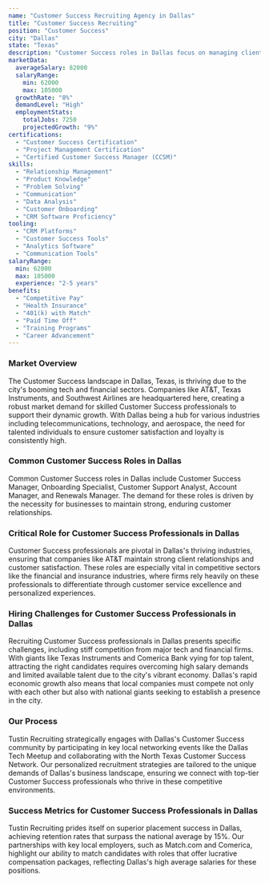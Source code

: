 ```yaml
---
name: "Customer Success Recruiting Agency in Dallas"
title: "Customer Success Recruiting"
position: "Customer Success"
city: "Dallas"
state: "Texas"
description: "Customer Success roles in Dallas focus on managing client relationships, ensuring product satisfaction, and minimizing churn for SaaS companies."
marketData:
  averageSalary: 82000
  salaryRange:
    min: 62000
    max: 105000
  growthRate: "8%"
  demandLevel: "High"
  employmentStats:
    totalJobs: 7250
    projectedGrowth: "9%"
certifications:
  - "Customer Success Certification"
  - "Project Management Certification"
  - "Certified Customer Success Manager (CCSM)"
skills:
  - "Relationship Management"
  - "Product Knowledge"
  - "Problem Solving"
  - "Communication"
  - "Data Analysis"
  - "Customer Onboarding"
  - "CRM Software Proficiency"
tooling:
  - "CRM Platforms"
  - "Customer Success Tools"
  - "Analytics Software"
  - "Communication Tools"
salaryRange:
  min: 62000
  max: 105000
  experience: "2-5 years"
benefits:
  - "Competitive Pay"
  - "Health Insurance"
  - "401(k) with Match"
  - "Paid Time Off"
  - "Training Programs"
  - "Career Advancement"
---
```


### Market Overview
The Customer Success landscape in Dallas, Texas, is thriving due to the city's booming tech and financial sectors. Companies like AT&T, Texas Instruments, and Southwest Airlines are headquartered here, creating a robust market demand for skilled Customer Success professionals to support their dynamic growth. With Dallas being a hub for various industries including telecommunications, technology, and aerospace, the need for talented individuals to ensure customer satisfaction and loyalty is consistently high.
### Common Customer Success Roles in Dallas
Common Customer Success roles in Dallas include Customer Success Manager, Onboarding Specialist, Customer Support Analyst, Account Manager, and Renewals Manager. The demand for these roles is driven by the necessity for businesses to maintain strong, enduring customer relationships.

### Critical Role for Customer Success Professionals in Dallas
Customer Success professionals are pivotal in Dallas's thriving industries, ensuring that companies like AT&T maintain strong client relationships and customer satisfaction. These roles are especially vital in competitive sectors like the financial and insurance industries, where firms rely heavily on these professionals to differentiate through customer service excellence and personalized experiences.

### Hiring Challenges for Customer Success Professionals in Dallas
Recruiting Customer Success professionals in Dallas presents specific challenges, including stiff competition from major tech and financial firms. With giants like Texas Instruments and Comerica Bank vying for top talent, attracting the right candidates requires overcoming high salary demands and limited available talent due to the city's vibrant economy. Dallas's rapid economic growth also means that local companies must compete not only with each other but also with national giants seeking to establish a presence in the city.

### Our Process
Tustin Recruiting strategically engages with Dallas's Customer Success community by participating in key local networking events like the Dallas Tech Meetup and collaborating with the North Texas Customer Success Network. Our personalized recruitment strategies are tailored to the unique demands of Dallas's business landscape, ensuring we connect with top-tier Customer Success professionals who thrive in these competitive environments.

### Success Metrics for Customer Success Professionals in Dallas
Tustin Recruiting prides itself on superior placement success in Dallas, achieving retention rates that surpass the national average by 15%. Our partnerships with key local employers, such as Match.com and Comerica, highlight our ability to match candidates with roles that offer lucrative compensation packages, reflecting Dallas's high average salaries for these positions.